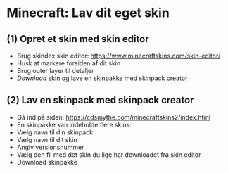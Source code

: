 # Minecraft: Lav dit eget skin

## (1) Opret et skin med skin editor
 - Brug skindex skin editor: https://www.minecraftskins.com/skin-editor/
 - Husk at markere forsiden af dit skin
 - Brug outer layer til detaljer
 - *Download* skin og lave en skinpakke med skinpack creator

## (2) Lav en skinpack med skinpack creator
 - Gå ind på siden: https://cdsmythe.com/minecraftskins2/index.html
 - En skinpakke kan indeholde flere skins:
  - Vælg navn til din skinpack
  - Vælg navn til dit skin
 - Angiv versionsnummer
 - Vælg den fil med det skin du lige har downloadet fra skin editor
 - Download skinpakke
